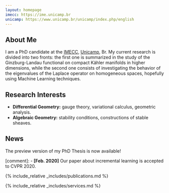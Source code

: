 ```yaml
---
layout: homepage
imecc: https://ime.unicamp.br
unicamp: https://www.unicamp.br/unicamp/index.php/english
---
```


## About Me

I am a PhD candidate at the <a href="{{page.imecc}}">IMECC</a>, <a href="{{page.unicamp}}">Unicamp</a>, Br. My current research is divided into two fronts: the first one is summarized in the study of the Ginzburg-Landau functional on compact Kähler manifolds in higher dimensions, while the second one consists of investigating the behavior of the eigenvalues of the Laplace operator on homogeneous spaces, hopefully using Machine Learning techniques.  

## Research Interests

- **Differential Geometry:** gauge theory, variational calculus, geometric analysis. 
- **Algebraic Geometry:** stability conditions, constructions of stable sheaves.

## News
The preview version of my PhD Thesis is now available! 

[comment]: - **[Feb. 2020]** Our paper about incremental learning is accepted to CVPR 2020.

{% include_relative _includes/publications.md %}

{% include_relative _includes/services.md %}
